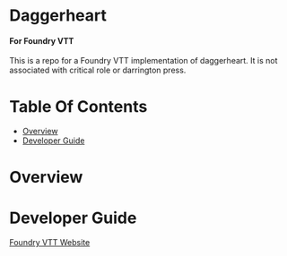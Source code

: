 # Daggerheart
#### For Foundry VTT
This is a repo for a Foundry VTT implementation of daggerheart. It is not associated with critical role
or darrington press.

# Table Of Contents
- [Overview](#Overview)
- [Developer Guide](#Developer-Guide)

# Overview

# Developer Guide

[Foundry VTT Website][1]


[1]: https://foundryvtt.com/
